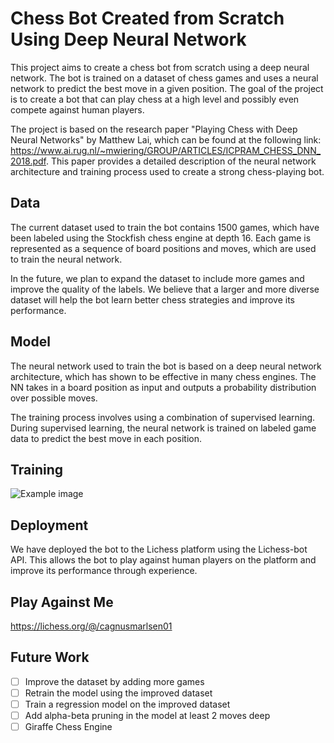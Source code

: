 # Chess Bot Created from Scratch Using Deep Neural Network

This project aims to create a chess bot from scratch using a deep neural network. The bot is trained on a dataset of chess games and uses a neural network to predict the best move in a given position. The goal of the project is to create a bot that can play chess at a high level and possibly even compete against human players.

The project is based on the research paper "Playing Chess with Deep Neural Networks" by Matthew Lai, which can be found at the following link: https://www.ai.rug.nl/~mwiering/GROUP/ARTICLES/ICPRAM_CHESS_DNN_2018.pdf. This paper provides a detailed description of the neural network architecture and training process used to create a strong chess-playing bot.

## Data

The current dataset used to train the bot contains 1500 games, which have been labeled using the Stockfish chess engine at depth 16. Each game is represented as a sequence of board positions and moves, which are used to train the neural network.

In the future, we plan to expand the dataset to include more games and improve the quality of the labels. We believe that a larger and more diverse dataset will help the bot learn better chess strategies and improve its performance.

## Model

The neural network used to train the bot is based on a deep neural network architecture, which has shown to be effective in many chess engines. The NN takes in a board position as input and outputs a probability distribution over possible moves.

The training process involves using a combination of supervised learning. During supervised learning, the neural network is trained on labeled game data to predict the best move in each position.

## Training

![Example image](https://i.imgur.com/QwSdFBh.png)

## Deployment

We have deployed the bot to the Lichess platform using the Lichess-bot API. This allows the bot to play against human players on the platform and improve its performance through experience.

## Play Against Me
https://lichess.org/@/cagnusmarlsen01

## Future Work

- [ ] Improve the dataset by adding more games
- [ ] Retrain the model using the improved dataset
- [ ] Train a regression model on the improved dataset
- [ ] Add alpha-beta pruning in the model at least 2 moves deep
- [ ] Giraffe Chess Engine 
